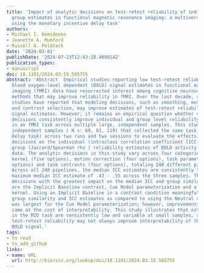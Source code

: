 ```yaml
---
title: 'Impact of analytic decisions on test-retest reliability of individual and
  group estimates in functional magnetic resonance imaging: a multiverse analysis
  using the monetary incentive delay task'
authors:
- Michael I. Demidenko
- Jeanette A. Mumford
- Russell A. Poldrack
date: '2024-03-01'
publishDate: '2024-07-23T12:43:28.469814Z'
publication_types:
- manuscript
doi: 10.1101/2024.03.19.585755
abstract: 'Abstract  Empirical studies reporting low test-retest reliability of individual
  blood oxygen-level dependent (BOLD) signal estimates in functional magnetic resonance
  imaging (fMRI) data have resurrected interest among cognitive neuroscientists in
  methods that may improve reliability in fMRI. Over the last decade, several individual
  studies have reported that modeling decisions, such as smoothing, motion correction
  and contrast selection, may improve estimates of test-retest reliability of BOLD
  signal estimates. However, it remains an empirical question whether certain analytic
  decisions consistently improve individual and group level reliability estimates
  in an fMRI task across multiple large, independent samples. This study used three
  independent samples ( N s: 60, 81, 119) that collected the same task (Monetary Incentive
  Delay task) across two runs and two sessions to evaluate the effects of analytic
  decisions on the individual (intraclass correlation coefficient [ICC(3,1)]) and
  group (Jaccard/Spearman rho ) reliability estimates of BOLD activity of task fMRI
  data. The analytic decisions in this study vary across four categories: smoothing
  kernel (five options), motion correction (four options), task parameterizing (three
  options) and task contrasts (four options), totaling 240 different pipeline permutations.
  Across all 240 pipelines, the median ICC estimates are consistently low, with a
  maximum median ICC estimate of .43 - .55 across the three samples. The analytic
  decisions with the greatest impact on the median ICC and group similarity estimates
  are the Implicit Baseline contrast, Cue Model parameterization and a larger smoothing
  kernel. Using an Implicit Baseline in a contrast condition meaningfully increased
  group similarity and ICC estimates as compared to using the Neutral cue. This effect
  was largest for the Cue Model parameterization; however, improvements in reliability
  came at the cost of interpretability. This study illustrates that estimates of reliability
  in the MID task are consistently low and variable at small samples, and a higher
  test-retest reliability may not always improve interpretability of the estimated
  BOLD signal.'
tags:
- to read
- to_add_github
links:
- name: URL
  url: http://biorxiv.org/lookup/doi/10.1101/2024.03.19.585755
---
```

